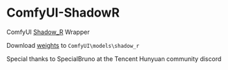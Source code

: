 # ComfyUI-ShadowR
ComfyUI [Shadow_R](https://github.com/movingforward100/Shadow_R) Wrapper

Download [weights](https://www.dropbox.com/scl/fi/610ihrdgemv0zkfgrwscu/Shadow_R.zip?rlkey=fci7tyivp24uvzwhwb9y3bia0&dl=0) to `ComfyUI\models\shadow_r`

Special thanks to SpecialBruno at the Tencent Hunyuan community discord
